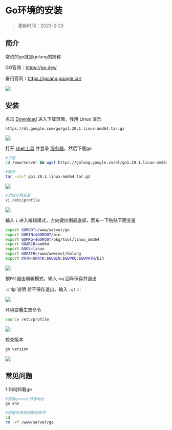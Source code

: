 # Go环境的安装

> 更新时间：2023-2-23


## 简介

常说的go就是golang的简称

GO官网：https://go.dev/

备用官网：https://golang.google.cn/

![](/go/go-01.png)




## 安装

点击 [Download](https://go.dev/dl/) 进入下载页面，我用 Linux 演示

```
https://dl.google.com/go/go1.20.1.linux-amd64.tar.gz
```

![](/go/go-02.png)


打开 [shell工具](./shell/) 并登录 [服务器](./Server/)，然后下载go

```sh
#下载
cd /www/server && wget https://golang.google.cn/dl/go1.20.1.linux-amd64.tar.gz

#解压
tar -xzvf go1.20.1.linux-amd64.tar.gz
```

![](/go/go-03.png)


```sh
#添加环境变量
vi /etc/profile
```
![](/go/go-04.png)


输入 `i` 进入编辑模式，方向键拉倒最底部，回车一下粘贴下面变量

```sh
export GOROOT=/www/server/go
export GOBIN=$GOROOT/bin
export GOPKG=$GOROOT/pkg/tool/linux_amd64
export GOARCH=amd64
export GOOS=linux
export GOPATH=/www/wwwroot/Golang
export PATH=$PATH:$GOBIN:$GOPKG:$GOPATH/bin
```

![](/go/go-05.png)


按`ESC`退出编辑模式，输入`:wq` 回车保存并退出

::: tip 说明
若不保存退出，输入 `:q!`
:::

![](/go/go-06.png)


环境变量生效命令

```sh
source /etc/profile
```
![](/go/go-07.png)

检查版本

```sh
go version
```

![](/go/go-08.png)









## 常见问题

1.如何卸载go

```sh
#查看goroot目录地址
go env

#根据目录路径删除即可
cd
rm -rf /www/server/go
```